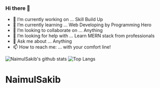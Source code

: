 ### Hi there 👋
<!--
**NaimulSakib/NaimulSakib** is a ✨ _special_ ✨ repository because its `README.md` (this file) appears on your GitHub profile.
-->

- 🔭 I’m currently working on ... Skill Build Up
- 🌱 I’m currently learning ... Web Developing by Programming Hero 
- 👯 I’m looking to collaborate on ... Anything
- 🤔 I’m looking for help with ... Learn MERN stack from professionals
- 💬 Ask me about ... Anything
- 📫 How to reach me: ... with your comfort line!

![NaimulSakib's github stats](https://github-readme-stats.vercel.app/api?username=NaimulSakib&count_private=true)
![Top Langs](https://github-readme-stats.vercel.app/api/top-langs/?username=NaimulSakib&layout=compact)
# NaimulSakib
